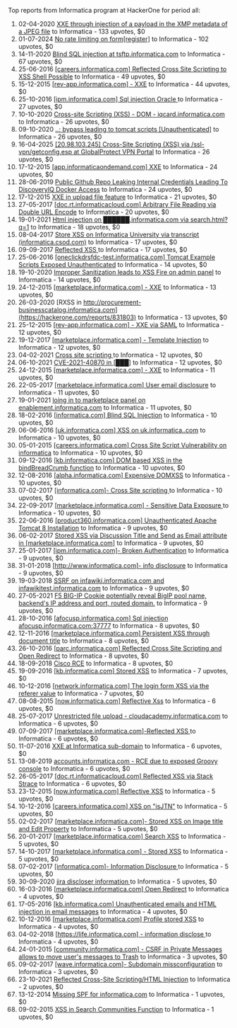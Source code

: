 Top reports from Informatica program at HackerOne for period all:

1. 02-04-2020 [XXE through injection of a payload in the XMP metadata of a JPEG file](https://hackerone.com/reports/836877) to Informatica - 133 upvotes, $0
2. 01-07-2024 [No rate limiting on form[register]](https://hackerone.com/reports/2583500) to Informatica - 102 upvotes, $0
3. 14-11-2020 [Blind SQL injection at tsftp.informatica.com](https://hackerone.com/reports/1034625) to Informatica - 67 upvotes, $0
4. 25-06-2016 [[careers.informatica.com] Reflected Cross Site Scripting to XSS Shell Possible](https://hackerone.com/reports/147196) to Informatica - 49 upvotes, $0
5. 15-12-2015 [[rev-app.informatica.com] - XXE](https://hackerone.com/reports/105434) to Informatica - 44 upvotes, $0
6. 25-10-2016 [[ipm.informatica.com] Sql injection Oracle ](https://hackerone.com/reports/178057) to Informatica - 27 upvotes, $0
7. 10-10-2020 [Cross-site Scripting (XSS) - DOM - iqcard.informatica.com](https://hackerone.com/reports/1004833) to Informatica - 26 upvotes, $0
8. 09-10-2020 [..; bypass leading to  tomcat scripts [Unauthenticated]](https://hackerone.com/reports/1004007) to Informatica - 26 upvotes, $0
9. 16-04-2025 [[20.98.103.245] Cross-Site Scripting (XSS) via /ssl-vpn/getconfig.esp at GlobalProtect VPN Portal](https://hackerone.com/reports/3096384) to Informatica - 26 upvotes, $0
10. 17-12-2015 [[app.informaticaondemand.com] XXE](https://hackerone.com/reports/105753) to Informatica - 24 upvotes, $0
11. 28-06-2019 [Public Github Repo Leaking Internal Credentials Leading To DiscoveryIQ Docker Access](https://hackerone.com/reports/631348) to Informatica - 24 upvotes, $0
12. 17-12-2015 [ XXE in upload file feature](https://hackerone.com/reports/105787) to Informatica - 21 upvotes, $0
13. 27-05-2017 [[doc.rt.informaticacloud.com] Arbitrary File Reading via Double URL Encode](https://hackerone.com/reports/232371) to Informatica - 20 upvotes, $0
14. 19-01-2021 [Html injection on ██████.informatica.com via search.html?q=1](https://hackerone.com/reports/1081656) to Informatica - 18 upvotes, $0
15. 08-04-2017 [Store XSS on Informatica University via transcript (informatica.csod.com)](https://hackerone.com/reports/219509) to Informatica - 17 upvotes, $0
16. 09-09-2017 [Reflected XSS ](https://hackerone.com/reports/267206) to Informatica - 17 upvotes, $0
17. 25-06-2016 [[oneclickdrsfdc-test.informatica.com] Tomcat Example Scripts Exposed Unauthenticated](https://hackerone.com/reports/147161) to Informatica - 14 upvotes, $0
18. 19-10-2020 [Improper Sanitization leads to XSS Fire on admin panel](https://hackerone.com/reports/1011888) to Informatica - 14 upvotes, $0
19. 24-12-2015 [[marketplace.informatica.com] - XXE](https://hackerone.com/reports/106797) to Informatica - 13 upvotes, $0
20. 26-03-2020 [RXSS in http://procurement-businesscatalog.informatica.com](https://hackerone.com/reports/831803) to Informatica - 13 upvotes, $0
21. 25-12-2015 [[rev-app.informatica.com] - XXE via SAML](https://hackerone.com/reports/106865) to Informatica - 12 upvotes, $0
22. 19-12-2017 [[marketplace.informatica.com] -  Template Injection](https://hackerone.com/reports/299241) to Informatica - 12 upvotes, $0
23. 04-02-2021 [Cross site scripting  ](https://hackerone.com/reports/1095797) to Informatica - 12 upvotes, $0
24. 06-10-2021 [CVE-2021-40870 in [███]](https://hackerone.com/reports/1360593) to Informatica - 12 upvotes, $0
25. 24-12-2015 [[marketplace.informatica.com] - XXE](https://hackerone.com/reports/106802) to Informatica - 11 upvotes, $0
26. 22-05-2017 [[marketplace.informatica.com] User email disclosure](https://hackerone.com/reports/230608) to Informatica - 11 upvotes, $0
27. 19-01-2021 [loing in to marketplace panel on enablement.informatica.com](https://hackerone.com/reports/1081750) to Informatica - 11 upvotes, $0
28. 18-02-2016 [[informatica.com] Blind SQL Injection](https://hackerone.com/reports/117073) to Informatica - 10 upvotes, $0
29. 06-06-2016 [[uk.informatica.com] XSS on uk.informatica..com](https://hackerone.com/reports/143323) to Informatica - 10 upvotes, $0
30. 05-01-2015 [[careers.informatica.com] Cross Site Script Vulnerability on informatica](https://hackerone.com/reports/42537) to Informatica - 10 upvotes, $0
31. 09-12-2016 [[kb.informatica.com] DOM based XSS in the bindBreadCrumb function](https://hackerone.com/reports/189834) to Informatica - 10 upvotes, $0
32. 12-08-2016 [[alpha.informatica.com] Expensive DOMXSS](https://hackerone.com/reports/158749) to Informatica - 10 upvotes, $0
33. 07-02-2017 [[informatica.com]- Cross Site scripting ](https://hackerone.com/reports/204237) to Informatica - 10 upvotes, $0
34. 22-09-2017 [[marketplace.informatica.com] - Sensitive Data Exposure ](https://hackerone.com/reports/270695) to Informatica - 10 upvotes, $0
35. 22-06-2016 [[product360.informatica.com] Unauthenticated Apache Tomcat 8 Installation](https://hackerone.com/reports/146436) to Informatica - 9 upvotes, $0
36. 06-02-2017 [Stored XSS via Discussion Title and Send as Email attribute in [marketplace.informatica.com]](https://hackerone.com/reports/203912) to Informatica - 9 upvotes, $0
37. 25-01-2017 [[ipm.informatica.com]- Broken Authentication](https://hackerone.com/reports/201152) to Informatica - 9 upvotes, $0
38. 31-01-2018 [[http://www.informatica.com]- info disclosure](https://hackerone.com/reports/311058) to Informatica - 9 upvotes, $0
39. 19-03-2018 [SSRF on infawiki.informatica.com and infawikitest.informatica.com](https://hackerone.com/reports/327480) to Informatica - 9 upvotes, $0
40. 27-05-2021 [F5 BIG-IP Cookie  potentially reveal BigIP pool name, backend's IP address and port, routed domain.](https://hackerone.com/reports/1211094) to Informatica - 9 upvotes, $0
41. 28-10-2016 [[afocusp.informatica.com] Sql injection  afocusp.informatica.com:37777](https://hackerone.com/reports/178632) to Informatica - 8 upvotes, $0
42. 12-11-2016 [[marketplace.informatica.com] Persistent XSS through document title](https://hackerone.com/reports/181816) to Informatica - 8 upvotes, $0
43. 26-10-2016 [[parc.informatica.com] Reflected Cross Site Scripting and Open Redirect](https://hackerone.com/reports/178278) to Informatica - 8 upvotes, $0
44. 18-09-2018 [Cisco RCE](https://hackerone.com/reports/411270) to Informatica - 8 upvotes, $0
45. 19-09-2016 [[kb.informatica.com] Stored XSS](https://hackerone.com/reports/170369) to Informatica - 7 upvotes, $0
46. 10-12-2016 [[network.informatica.com] The login form XSS via the referer value](https://hackerone.com/reports/190016) to Informatica - 7 upvotes, $0
47. 08-08-2015 [[now.informatica.com] Reflective Xss](https://hackerone.com/reports/81191) to Informatica - 6 upvotes, $0
48. 25-07-2017 [Unrestricted file upload - cloudacademy.informatica.com](https://hackerone.com/reports/253202) to Informatica - 6 upvotes, $0
49. 07-09-2017 [[marketplace.informatica.com]-Reflected XSS ](https://hackerone.com/reports/266801) to Informatica - 6 upvotes, $0
50. 11-07-2016 [XXE at Informatica sub-domain](https://hackerone.com/reports/150520) to Informatica - 6 upvotes, $0
51. 13-08-2019 [accounts.informatica.com - RCE due to exposed Groovy console](https://hackerone.com/reports/672243) to Informatica - 6 upvotes, $0
52. 26-05-2017 [[doc.rt.informaticacloud.com] Reflected XSS via Stack Strace](https://hackerone.com/reports/232320) to Informatica - 6 upvotes, $0
53. 23-12-2015 [[now.informatica.com] Reflective XSS](https://hackerone.com/reports/106678) to Informatica - 5 upvotes, $0
54. 10-12-2016 [[careers.informatica.com] XSS on "isJTN"](https://hackerone.com/reports/190020) to Informatica - 5 upvotes, $0
55. 02-02-2017 [[marketplace.informatica.com]- Stored XSS on Image title and Edit Property](https://hackerone.com/reports/202951) to Informatica - 5 upvotes, $0
56. 20-01-2017 [[marketplace.informatica.com] Search XSS](https://hackerone.com/reports/200034) to Informatica - 5 upvotes, $0
57. 14-10-2017 [[marketplace.informatica.com] - Stored XSS](https://hackerone.com/reports/277259) to Informatica - 5 upvotes, $0
58. 07-02-2017 [[informatica.com]- Information Disclosure ](https://hackerone.com/reports/204239) to Informatica - 5 upvotes, $0
59. 30-09-2020 [jira discloser information ](https://hackerone.com/reports/994612) to Informatica - 5 upvotes, $0
60. 16-03-2016 [[marketplace.informatica.com] Open Redirect](https://hackerone.com/reports/123625) to Informatica - 4 upvotes, $0
61. 17-05-2016 [[kb.informatica.com] Unauthenticated emails and HTML injection in email messages](https://hackerone.com/reports/139402) to Informatica - 4 upvotes, $0
62. 10-12-2016 [[marketplace.informatica.com] Profile stored XSS](https://hackerone.com/reports/190217) to Informatica - 4 upvotes, $0
63. 04-02-2018 [[https://life.informatica.com] - information disclose ](https://hackerone.com/reports/312292) to Informatica - 4 upvotes, $0
64. 24-01-2015 [[community.informatica.com] - CSRF in Private Messages allows to move user's messages to Trash](https://hackerone.com/reports/45050) to Informatica - 3 upvotes, $0
65. 09-02-2017 [[wave.informatica.com]- Subdomain missconfiguration](https://hackerone.com/reports/205034) to Informatica - 3 upvotes, $0
66. 23-10-2021 [Reflected Cross-Site Scripting/HTML Injection](https://hackerone.com/reports/1379158) to Informatica - 2 upvotes, $0
67. 13-12-2014 [Missing SPF for informatica.com](https://hackerone.com/reports/39250) to Informatica - 1 upvotes, $0
68. 09-02-2015 [XSS in Search Communities Function](https://hackerone.com/reports/47235) to Informatica - 1 upvotes, $0
